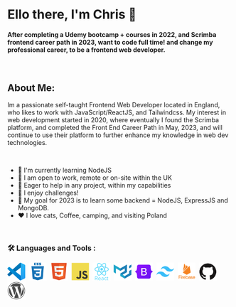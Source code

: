   # Ello there, I'm Chris 👋
  
  #### After completing a Udemy bootcamp + courses in 2022, and Scrimba frontend career path in 2023, want to code full time! and change my professional career, to be a frontend web developer.
  <br>
  
  ## About Me:
Im a passionate self-taught Frontend Web Developer located in England, who likes to work with JavaScript/ReactJS, and Tailwindcss. My interest in web development started in 2020, where eventually I found the Scrimba platform, and completed the Front End Career Path in May, 2023, and will continue to use their platform to further enhance my knowledge in web dev technologies. 
  
  <br>

- 🌱 I'm currently learning NodeJS
- 🕺  I am open to work, remote or on-site within the UK
- 💞️ Eager to help in any project, within my capabilities
- 💪 I enjoy challenges!
- 🥅 My goal for 2023 is to learn some backend = NodeJS, ExpressJS and MongoDB.
- ❤️ I love cats, Coffee, camping, and visiting Poland
<br>

### :hammer_and_wrench: Languages and Tools :
<div>
  <img src="https://github.com/devicons/devicon/blob/master/icons/vscode/vscode-original.svg" title="visualstudio" alt="visualstudio" width="40" height="40"/>&nbsp;  
  <img src="https://github.com/devicons/devicon/blob/master/icons/css3/css3-plain-wordmark.svg"  title="CSS3" alt="CSS" width="40" height="40"/>&nbsp;
  <img src="https://github.com/devicons/devicon/blob/master/icons/html5/html5-original.svg" title="HTML5" alt="HTML" width="40" height="40"/>&nbsp;
  <img src="https://github.com/devicons/devicon/blob/master/icons/javascript/javascript-original.svg" title="JavaScript" alt="JavaScript" width="40" height="40"/>&nbsp;
  <img src="https://github.com/devicons/devicon/blob/master/icons/react/react-original-wordmark.svg" title="React" alt="React" width="40" height="40"/>&nbsp;
  <img src="https://github.com/devicons/devicon/blob/master/icons/materialui/materialui-original.svg" title="Material UI" alt="Material UI" width="40" height="40"/>&nbsp;
  <img src="https://github.com/devicons/devicon/blob/master/icons/bootstrap/bootstrap-original.svg" title="bootstrap" alt="bootstrap UI" width="40" height="40"/>&nbsp;
  <img src="https://github.com/devicons/devicon/blob/master/icons/tailwindcss/tailwindcss-plain.svg" title="tailwindcss" alt="tailwindcss" width="40" height="40"/>&nbsp;
  <img src="https://github.com/devicons/devicon/blob/master/icons/firebase/firebase-plain-wordmark.svg" title="Firebase" alt="Firebase" width="40" height="40"/>&nbsp;
  <img src="https://github.com/devicons/devicon/blob/master/icons/github/github-original.svg" title="github" **alt="github" width="40" height="40"/>&nbsp;
  <img src="https://github.com/devicons/devicon/blob/master/icons/wordpress/wordpress-plain.svg" title="wordpress" **alt="wordpress" width="40" height="40"/>&nbsp;
 </div>
 

